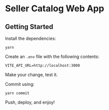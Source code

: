 # Seller Catalog Web App

## Getting Started

Install the dependencies:

```shell
yarn
```

Create an `.env` file with the following contents:

```properties
VITE_API_URL=http://localhost:3000
```

Make your change, test it.

Commit using:

```shell
yarn commit
```

Push, deploy, and enjoy!
